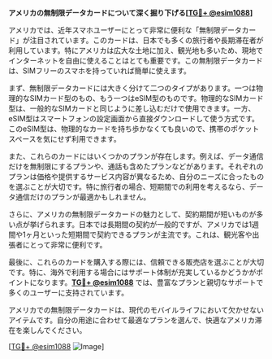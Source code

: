 **アメリカの無制限データカードについて深く掘り下げる[[TG💪+ @esim1088](https://t.me/s/esim1088)]**

アメリカでは、近年スマホユーザーにとって非常に便利な「無制限データカード」が注目されています。このカードは、日本でも多くの旅行者や長期滞在者が利用しています。特にアメリカは広大な土地に加え、観光地も多いため、現地でインターネットを自由に使えることはとても重要です。この無制限データカードは、SIMフリーのスマホを持っていれば簡単に使えます。

まず、無制限データカードには大きく分けて二つのタイプがあります。一つは物理的なSIMカード型のもの、もう一つはeSIM型のものです。物理的なSIMカード型は、一般的なSIMカードと同じように差し込むだけで使用できます。一方、eSIM型はスマートフォンの設定画面から直接ダウンロードして使う方式です。このeSIM型は、物理的なカードを持ち歩かなくても良いので、携帯のポケットスペースを気にせず利用できます。

また、これらのカードにはいくつかのプランが存在します。例えば、データ通信だけを無制限にするプランや、通話も含めたプランなどがあります。それぞれのプランは価格や提供するサービス内容が異なるため、自分のニーズに合ったものを選ぶことが大切です。特に旅行者の場合、短期間での利用を考えるなら、データ通信だけのプランが最適かもしれません。

さらに、アメリカの無制限データカードの魅力として、契約期間が短いものが多い点が挙げられます。日本では長期間の契約が一般的ですが、アメリカでは1週間や1ヶ月といった短期間で契約できるプランが主流です。これは、観光客や出張者にとって非常に便利です。

最後に、これらのカードを購入する際には、信頼できる販売店を選ぶことが大切です。特に、海外で利用する場合にはサポート体制が充実しているかどうかがポイントになります。**[TG💪+ @esim1088](https://t.me/s/esim1088)** では、豊富なプランと親切なサポートで多くのユーザーに支持されています。

アメリカでの無制限データカードは、現代のモバイルライフにおいて欠かせないアイテムです。自分の用途に合わせて最適なプランを選んで、快適なアメリカ滞在を楽しんでください。

[[TG💪+ @esim1088](https://t.me/s/esim1088) ![Image](https://i.postimg.cc/Y0z9fWf4/image.png)]